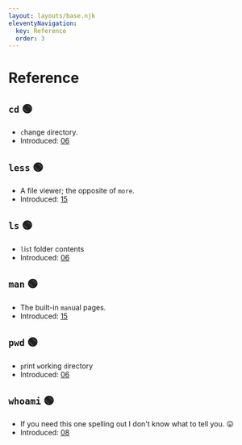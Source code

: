 ```yaml
---
layout: layouts/base.njk
eleventyNavigation:
  key: Reference
  order: 3
---
```


# Reference

## `cd` 🟢

- `c`hange `d`irectory.
- Introduced: [06](/learn/06-the-structure-of-a-command/)

## `less` 🟢

- A file viewer; the opposite of `more`.
- Introduced: [15](/learn/15-less-is-more/)

## `ls` 🟢

- `l`i`s`t folder contents
- Introduced: [06](/learn/06-the-structure-of-a-command/)

## `man` 🟢

- The built-in `man`ual pages.
- Introduced: [15](/learn/15-less-is-more/)

## `pwd` 🟢

- `p`rint `w`orking `d`irectory
- Introduced: [06](/learn/06-the-structure-of-a-command/)

## `whoami` 🟢

- If you need this one spelling out I don't know what to tell you. 😛
- Introduced: [08](/learn/08-file-paths/)
